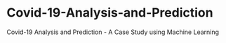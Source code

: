 # Covid-19-Analysis-and-Prediction
Covid-19 Analysis and Prediction - A Case Study using Machine Learning
